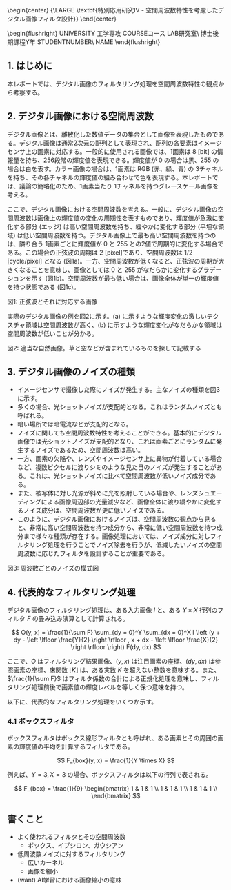 \begin{center}
{\LARGE \textbf{特別応用研究Ⅳ - 空間周波数特性を考慮したデジタル画像フィルタ設計}}
\end{center}

\begin{flushright}
UNIVERSITY 工学専攻 COURSEコース LAB研究室\\
博士後期課程Y年 STUDENTNUMBER\\
NAME
\end{flushright}

## 1. はじめに

本レポートでは、デジタル画像のフィルタリング処理を空間周波数特性の観点から考察する。

## 2. デジタル画像における空間周波数

デジタル画像とは、離散化した数値データの集合として画像を表現したものである。デジタル画像は通常2次元の配列として表現され、配列の各要素はイメージセンサ上の画素に対応する。一般的に使用される画像では、1画素は 8 [bit] の情報量を持ち、256段階の輝度値を表現できる。輝度値が 0 の場合は黒、255 の場合は白を表す。カラー画像の場合は、1画素は RGB (赤、緑、青) の 3チャネルを持ち、その各チャネルの輝度値の組み合わせで色を表現する。本レポートでは、議論の簡略化のため、1画素当たり 1チャネルを持つグレースケール画像を考える。

ここで、デジタル画像における空間周波数を考える。一般に、デジタル画像の空間周波数は画像上の輝度値の変化の周期性を表すものであり、輝度値が急激に変化する部分 (エッジ) は高い空間周波数を持ち、緩やかに変化する部分 (平坦な領域) は低い空間周波数を持つ。デジタル画像上で最も高い空間周波数を持つのは、隣り合う 1画素ごとに輝度値が 0 と 255 との2値で周期的に変化する場合である。この場合の正弦波の周期は 2 [pixel]であり、空間周波数は 1/2 [cycle/pixel] となる (図1a)。一方、空間周波数が低くなると、正弦波の周期が大きくなることを意味し、画像としては 0 と 255 がなだらかに変化するグラデーションを示す (図1b)。空間周波数が最も低い場合は、画像全体が単一の輝度値を持つ状態である (図1c)。

図1: 正弦波とそれに対応する画像

実際のデジタル画像の例を図2に示す。(a) に示すような輝度変化の激しいテクスチャ領域は空間周波数が高く、(b) に示すような輝度変化がなだらかな領域は空間周波数が低いことが分かる。

図2: 適当な自然画像。草と空などが含まれているものを探して記載する

## 3. デジタル画像のノイズの種類

- イメージセンサで撮像した際にノイズが発生する。主なノイズの種類を図3に示す。
- 多くの場合、光ショットノイズが支配的となる。これはランダムノイズとも呼ばれる。
- 暗い場所では暗電流などが支配的となる。
- ノイズに関しても空間周波数特性を考えることができる。基本的にデジタル画像では光ショットノイズが支配的となり、これは画素ごとにランダムに発生するノイズであるため、空間周波数は高い。
- 一方、画素の欠陥や、レンズやイメージセンサ上に異物が付着している場合など、複数ピクセルに渡りシミのような見た目のノイズが発生することがある。これは、光ショットノイズに比べて空間周波数が低いノイズ成分である。
- また、被写体に対し光源が斜めに光を照射している場合や、レンズシュエーディングによる画像周辺部の光量減少など、画像全体に渡り緩やかに変化するノイズ成分は、空間周波数が更に低いノイズである。
- このように、デジタル画像におけるノイズは、空間周波数の観点から見ると、非常に高い空間周波数を持つ成分から、非常に低い空間周波数を持つ成分まで様々な種類が存在する。画像処理においては、ノイズ成分に対しフィルタリング処理を行うことでノイズ除去を行うが、低減したいノイズの空間周波数に応じたフィルタを設計することが重要である。

図3: 周波数ごとのノイズの模式図

## 4. 代表的なフィルタリング処理

デジタル画像のフィルタリング処理は、ある入力画像 $I$ と、ある $Y \times X$ 行列のフィルタ $F$ の畳み込み演算として計算される。

$$
O(y, x) = \frac{1}{\sum F} \sum_{dy = 0}^Y \sum_{dx = 0}^X I \left (y + dy - \left \lfloor \frac{Y}{2} \right \rfloor , x + dx - \left \lfloor \frac{X}{2} \right \rfloor \right) F(dy, dx)
$$

ここで、$O$ はフィルタリング結果画像、$(y, x)$ は注目画素の座標、$(dy, dx)$ は参照画素の座標、床関数 $\lfloor K \rfloor$ は、ある実数 $K$ を超えない整数を意味する。また、$\frac{1}{\sum F}$ はフィルタ係数の合計による正規化処理を意味し、フィルタリング処理前後で画素値の輝度レベルを等しく保つ意味を持つ。

以下に、代表的なフィルタリング処理をいくつか示す。

### 4.1 ボックスフィルタ

ボックスフィルタはボックス線形フィルタとも呼ばれ、ある画素とその周囲の画素の輝度値の平均を計算するフィルタである。

$$ F_{box}(y, x) = \frac{1}{Y \times X} $$

例えば、$Y = 3, X = 3$ の場合、ボックスフィルタは以下の行列で表される。

$$
F_{box} = \frac{1}{9} \begin{bmatrix}
1 & 1 & 1 \\
1 & 1 & 1 \\
1 & 1 & 1 \\
\end{bmatrix}
$$

## 書くこと

- よく使われるフィルタとその空間周波数
  - ボックス、イプシロン、ガウシアン
- 低周波数ノイズに対するフィルタリング
  - 広いカーネル
  - 画像を縮小
- (want) AI学習における画像縮小の意味
